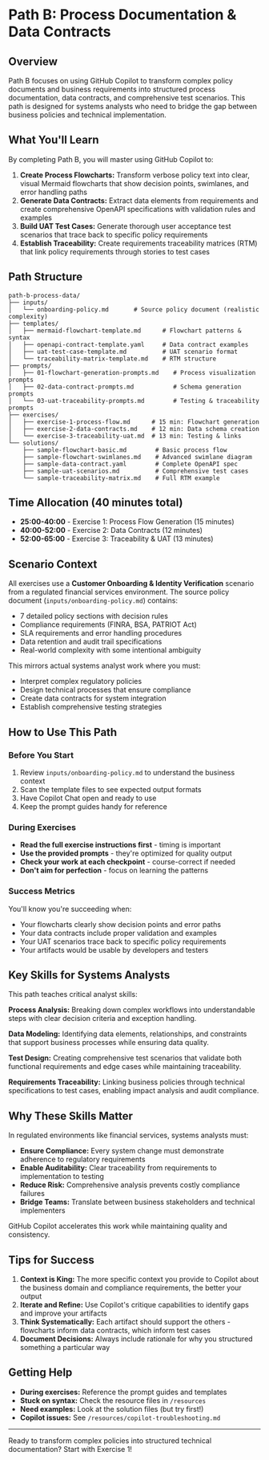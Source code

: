 # Path B: Process Documentation & Data Contracts

## Overview

Path B focuses on using GitHub Copilot to transform complex policy documents and business requirements into structured process documentation, data contracts, and comprehensive test scenarios. This path is designed for systems analysts who need to bridge the gap between business policies and technical implementation.

## What You'll Learn

By completing Path B, you will master using GitHub Copilot to:

1. **Create Process Flowcharts:** Transform verbose policy text into clear, visual Mermaid flowcharts that show decision points, swimlanes, and error handling paths
2. **Generate Data Contracts:** Extract data elements from requirements and create comprehensive OpenAPI specifications with validation rules and examples
3. **Build UAT Test Cases:** Generate thorough user acceptance test scenarios that trace back to specific policy requirements
4. **Establish Traceability:** Create requirements traceability matrices (RTM) that link policy requirements through stories to test cases

## Path Structure

```
path-b-process-data/
├── inputs/
│   └── onboarding-policy.md       # Source policy document (realistic complexity)
├── templates/
│   ├── mermaid-flowchart-template.md      # Flowchart patterns & syntax
│   ├── openapi-contract-template.yaml     # Data contract examples
│   ├── uat-test-case-template.md          # UAT scenario format
│   └── traceability-matrix-template.md    # RTM structure
├── prompts/
│   ├── 01-flowchart-generation-prompts.md    # Process visualization prompts
│   ├── 02-data-contract-prompts.md           # Schema generation prompts
│   └── 03-uat-traceability-prompts.md        # Testing & traceability prompts
├── exercises/
│   ├── exercise-1-process-flow.md      # 15 min: Flowchart generation
│   ├── exercise-2-data-contracts.md    # 12 min: Data schema creation
│   └── exercise-3-traceability-uat.md  # 13 min: Testing & links
└── solutions/
    ├── sample-flowchart-basic.md        # Basic process flow
    ├── sample-flowchart-swimlanes.md    # Advanced swimlane diagram
    ├── sample-data-contract.yaml        # Complete OpenAPI spec
    ├── sample-uat-scenarios.md          # Comprehensive test cases
    └── sample-traceability-matrix.md    # Full RTM example
```

## Time Allocation (40 minutes total)

- **25:00-40:00** - Exercise 1: Process Flow Generation (15 minutes)
- **40:00-52:00** - Exercise 2: Data Contracts (12 minutes)  
- **52:00-65:00** - Exercise 3: Traceability & UAT (13 minutes)

## Scenario Context

All exercises use a **Customer Onboarding & Identity Verification** scenario from a regulated financial services environment. The source policy document (`inputs/onboarding-policy.md`) contains:

- 7 detailed policy sections with decision rules
- Compliance requirements (FINRA, BSA, PATRIOT Act)
- SLA requirements and error handling procedures
- Data retention and audit trail specifications
- Real-world complexity with some intentional ambiguity

This mirrors actual systems analyst work where you must:
- Interpret complex regulatory policies
- Design technical processes that ensure compliance
- Create data contracts for system integration
- Establish comprehensive testing strategies

## How to Use This Path

### Before You Start
1. Review `inputs/onboarding-policy.md` to understand the business context
2. Scan the template files to see expected output formats
3. Have Copilot Chat open and ready to use
4. Keep the prompt guides handy for reference

### During Exercises
- **Read the full exercise instructions first** - timing is important
- **Use the provided prompts** - they're optimized for quality output
- **Check your work at each checkpoint** - course-correct if needed
- **Don't aim for perfection** - focus on learning the patterns

### Success Metrics
You'll know you're succeeding when:
- Your flowcharts clearly show decision points and error paths
- Your data contracts include proper validation and examples
- Your UAT scenarios trace back to specific policy requirements
- Your artifacts would be usable by developers and testers

## Key Skills for Systems Analysts

This path teaches critical analyst skills:

**Process Analysis:** Breaking down complex workflows into understandable steps with clear decision criteria and exception handling.

**Data Modeling:** Identifying data elements, relationships, and constraints that support business processes while ensuring data quality.

**Test Design:** Creating comprehensive test scenarios that validate both functional requirements and edge cases while maintaining traceability.

**Requirements Traceability:** Linking business policies through technical specifications to test cases, enabling impact analysis and audit compliance.

## Why These Skills Matter

In regulated environments like financial services, systems analysts must:
- **Ensure Compliance:** Every system change must demonstrate adherence to regulatory requirements
- **Enable Auditability:** Clear traceability from requirements to implementation to testing
- **Reduce Risk:** Comprehensive analysis prevents costly compliance failures
- **Bridge Teams:** Translate between business stakeholders and technical implementers

GitHub Copilot accelerates this work while maintaining quality and consistency.

## Tips for Success

1. **Context is King:** The more specific context you provide to Copilot about the business domain and compliance requirements, the better your output
2. **Iterate and Refine:** Use Copilot's critique capabilities to identify gaps and improve your artifacts
3. **Think Systematically:** Each artifact should support the others - flowcharts inform data contracts, which inform test cases
4. **Document Decisions:** Always include rationale for why you structured something a particular way

## Getting Help

- **During exercises:** Reference the prompt guides and templates
- **Stuck on syntax:** Check the resource files in `/resources`
- **Need examples:** Look at the solution files (but try first!)
- **Copilot issues:** See `/resources/copilot-troubleshooting.md`

---

Ready to transform complex policies into structured technical documentation? Start with Exercise 1!
